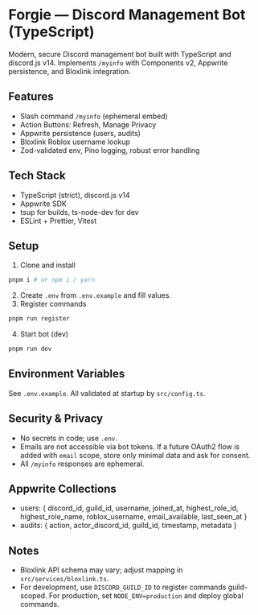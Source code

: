 # Forgie — Discord Management Bot (TypeScript)

Modern, secure Discord management bot built with TypeScript and discord.js v14. Implements `/myinfo` with Components v2, Appwrite persistence, and Bloxlink integration.

## Features
- Slash command `/myinfo` (ephemeral embed)
- Action Buttons: Refresh, Manage Privacy
- Appwrite persistence (users, audits)
- Bloxlink Roblox username lookup
- Zod-validated env, Pino logging, robust error handling

## Tech Stack
- TypeScript (strict), discord.js v14
- Appwrite SDK
- tsup for builds, ts-node-dev for dev
- ESLint + Prettier, Vitest

## Setup
1. Clone and install
```bash
pnpm i # or npm i / yarn
```
2. Create `.env` from `.env.example` and fill values.
3. Register commands
```bash
pnpm run register
```
4. Start bot (dev)
```bash
pnpm run dev
```

## Environment Variables
See `.env.example`. All validated at startup by `src/config.ts`.

## Security & Privacy
- No secrets in code; use `.env`.
- Emails are not accessible via bot tokens. If a future OAuth2 flow is added with `email` scope, store only minimal data and ask for consent.
- All `/myinfo` responses are ephemeral.

## Appwrite Collections
- users: { discord_id, guild_id, username, joined_at, highest_role_id, highest_role_name, roblox_username, email_available, last_seen_at }
- audits: { action, actor_discord_id, guild_id, timestamp, metadata }

## Notes
- Bloxlink API schema may vary; adjust mapping in `src/services/bloxlink.ts`.
- For development, use `DISCORD_GUILD_ID` to register commands guild-scoped. For production, set `NODE_ENV=production` and deploy global commands.
